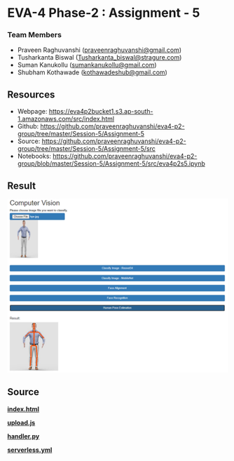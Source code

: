 # EVA-4 Phase-2 : Assignment - 5

### Team Members

- Praveen Raghuvanshi (praveenraghuvanshi@gmail.com)
- Tusharkanta Biswal (Tusharkanta_biswal@stragure.com)
- Suman Kanukollu (sumankanukollu@gmail.com)
- Shubham Kothawade (kothawadeshub@gmail.com)

## Resources

- Webpage: https://eva4p2bucket1.s3.ap-south-1.amazonaws.com/src/index.html
- Github: https://github.com/praveenraghuvanshi/eva4-p2-group/tree/master/Session-5/Assignment-5
- Source: https://github.com/praveenraghuvanshi/eva4-p2-group/tree/master/Session-5/Assignment-5/src
- Notebooks: https://github.com/praveenraghuvanshi/eva4-p2-group/blob/master/Session-5/Assignment-5/src/eva4p2s5.ipynb

## Result

<img src=".\assets\hpe-result.png" alt="Human Pose Estimation" style="zoom:80%;" />

## Source

**[index.html](src/index.html)**

**[upload.js](src/js/upload.js)**

**[handler.py](src/serverless/handler.py)**

**[serverless.yml](src/serverless/serverless.yml)**
